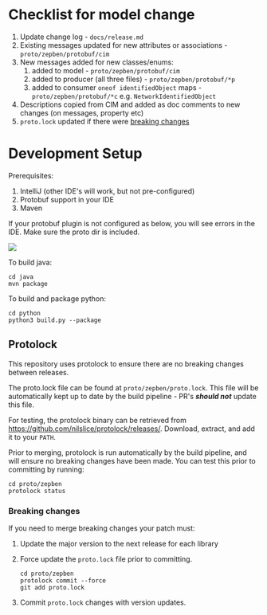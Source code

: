# Checklist for model change #

1. Update change log - `docs/release.md`
1. Existing messages updated for new attributes or associations - `proto/zepben/protobuf/cim`
1. New messages added for new classes/enums:
   1. added to model - `proto/zepben/protobuf/cim`
   1. added to producer (all three files) - `proto/zepben/protobuf/*p`
   1. added to consumer `oneof identifiedObject` maps - `proto/zepben/protobuf/*c` e.g. `NetworkIdentifiedObject`
1. Descriptions copied from CIM and added as doc comments to new changes (on messages, property etc)
1. `proto.lock` updated if there were [breaking changes](#breaking-changes)

# Development Setup #

Prerequisites:

1. IntelliJ (other IDE's will work, but not pre-configured)
1. Protobuf support in your IDE
1. Maven

If your protobuf plugin is not configured as below, you will see errors in the IDE. Make sure the proto dir is included.    
 
![](images/plugin-config.png)

To build java:

```
cd java
mvn package
```

To build and package python:

```
cd python
python3 build.py --package
```
 
## Protolock ##

This repository uses protolock to ensure there are no breaking changes between releases.

The proto.lock file can be found at `proto/zepben/proto.lock`. This file will be automatically kept up to date by the build pipeline - PR's **_should not_** update this file. 

For testing, the protolock binary can be retrieved from https://github.com/nilslice/protolock/releases/. Download, extract, and add it to your `PATH`. 

Prior to merging, protolock is run automatically by the build pipeline, and will ensure no breaking changes have been made. You can test this prior to committing by running:

```
cd proto/zepben
protolock status
```

### Breaking changes ###

If you need to merge breaking changes your patch must:

1. Update the major version to the next release for each library

1. Force update the `proto.lock` file prior to committing.

    ```
    cd proto/zepben
    protolock commit --force
    git add proto.lock
    ```
    
1. Commit `proto.lock` changes with version updates.
